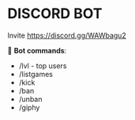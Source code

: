 #  DISCORD BOT

Invite https://discord.gg/WAWbagu2

🤖 **Bot commands**:
* /lvl - top users
* /listgames
* /kick
* /ban
* /unban
* /giphy
